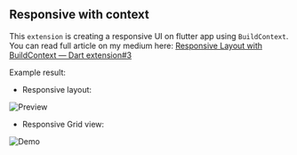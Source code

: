 ## Responsive with context

This `extension` is creating a responsive UI on flutter app using `BuildContext`. You can read full article on my medium here:
[Responsive Layout with BuildContext — Dart extension#3](https://pmatatias.medium.com/responsive-layout-with-buildcontext-dart-extension-3-145e438fb652)

Example result:
-  Responsive layout:

![Preview](https://cdn-images-1.medium.com/max/800/0*U2mLWIiFjNy0gYMm.gif)

- Responsive Grid view:

![Demo](https://cdn-images-1.medium.com/max/800/0*xK1bHgEXol3g6zti.gif)
